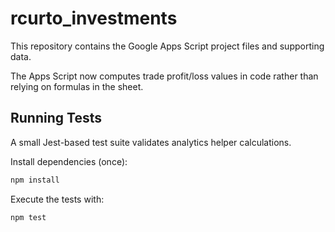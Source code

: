 # rcurto_investments

This repository contains the Google Apps Script project files and supporting data.

The Apps Script now computes trade profit/loss values in code rather than relying on formulas in the sheet.

## Running Tests

A small Jest-based test suite validates analytics helper calculations.

Install dependencies (once):

```bash
npm install
```

Execute the tests with:

```bash
npm test
```


